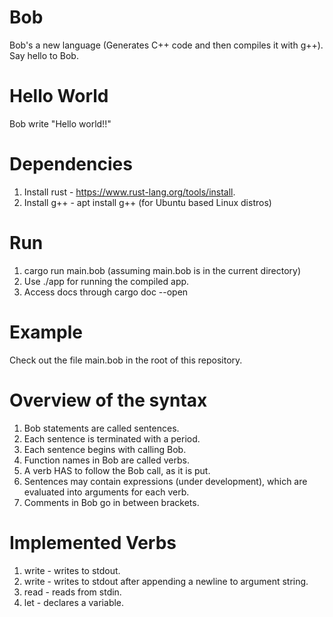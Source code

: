 # Bob
Bob's a new language (Generates C++ code and then compiles it with g++). Say hello to Bob.

# Hello World
Bob write "Hello world!!"

# Dependencies
1. Install rust - https://www.rust-lang.org/tools/install.
2. Install g++ - apt install g++ (for Ubuntu based Linux distros)

# Run
1. cargo run main.bob (assuming main.bob is in the current directory)
2. Use ./app for running the compiled app.
3. Access docs through cargo doc --open

# Example
Check out the file main.bob in the root of this repository.

# Overview of the syntax
1. Bob statements are called sentences.
2. Each sentence is terminated with a period.
3. Each sentence begins with calling Bob.
4. Function names in Bob are called verbs.
5. A verb HAS to follow the Bob call, as it is put.
6. Sentences may contain expressions (under development), which are evaluated into arguments for each verb.
7. Comments in Bob go in between brackets.

# Implemented Verbs
1. write - writes to stdout.
2. write - writes to stdout after appending a newline to argument string.
3. read - reads from stdin.
4. let - declares a variable.

